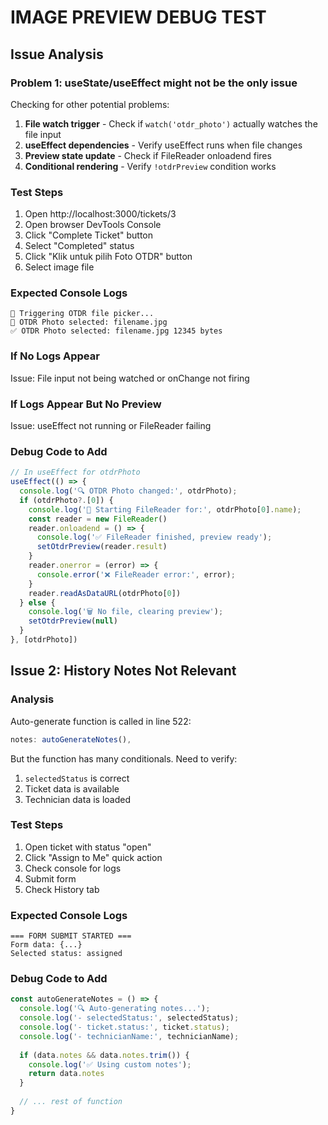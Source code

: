 # IMAGE PREVIEW DEBUG TEST

## Issue Analysis

### Problem 1: useState/useEffect might not be the only issue

Checking for other potential problems:

1. **File watch trigger** - Check if `watch('otdr_photo')` actually watches the file input
2. **useEffect dependencies** - Verify useEffect runs when file changes
3. **Preview state update** - Check if FileReader onloadend fires
4. **Conditional rendering** - Verify `!otdrPreview` condition works

### Test Steps

1. Open http://localhost:3000/tickets/3
2. Open browser DevTools Console
3. Click "Complete Ticket" button
4. Select "Completed" status
5. Click "Klik untuk pilih Foto OTDR" button
6. Select image file

### Expected Console Logs

```
🎯 Triggering OTDR file picker...
📁 OTDR Photo selected: filename.jpg
✅ OTDR Photo selected: filename.jpg 12345 bytes
```

### If No Logs Appear

Issue: File input not being watched or onChange not firing

### If Logs Appear But No Preview

Issue: useEffect not running or FileReader failing

### Debug Code to Add

```javascript
// In useEffect for otdrPhoto
useEffect(() => {
  console.log('🔍 OTDR Photo changed:', otdrPhoto);
  if (otdrPhoto?.[0]) {
    console.log('📸 Starting FileReader for:', otdrPhoto[0].name);
    const reader = new FileReader()
    reader.onloadend = () => {
      console.log('✅ FileReader finished, preview ready');
      setOtdrPreview(reader.result)
    }
    reader.onerror = (error) => {
      console.error('❌ FileReader error:', error);
    }
    reader.readAsDataURL(otdrPhoto[0])
  } else {
    console.log('🗑️ No file, clearing preview');
    setOtdrPreview(null)
  }
}, [otdrPhoto])
```

## Issue 2: History Notes Not Relevant

### Analysis

Auto-generate function is called in line 522:
```javascript
notes: autoGenerateNotes(),
```

But the function has many conditionals. Need to verify:

1. `selectedStatus` is correct
2. Ticket data is available
3. Technician data is loaded

### Test Steps

1. Open ticket with status "open"
2. Click "Assign to Me" quick action
3. Check console for logs
4. Submit form
5. Check History tab

### Expected Console Logs

```
=== FORM SUBMIT STARTED ===
Form data: {...}
Selected status: assigned
```

### Debug Code to Add

```javascript
const autoGenerateNotes = () => {
  console.log('🔍 Auto-generating notes...');
  console.log('- selectedStatus:', selectedStatus);
  console.log('- ticket.status:', ticket.status);
  console.log('- technicianName:', technicianName);
  
  if (data.notes && data.notes.trim()) {
    console.log('✅ Using custom notes');
    return data.notes
  }
  
  // ... rest of function
}
```


